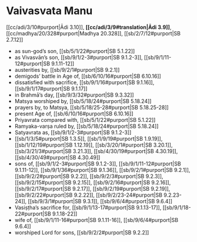 # Vaivasvata Manu

[[cc/adi/3/10#purport|Ādi 3.10]], **[[cc/adi/3/9#translation|Ādi 3.9]]**, [[cc/madhya/20/328#purport|Madhya 20.328]], [[sb/2/7/12#purport|SB 2.7.12]]

* as sun-god’s son, [[sb/5/1/22#purport|SB 5.1.22]]
* as Vivasvān’s son, [[sb/9/1/2-3#purport|SB 9.1.2-3]], [[sb/9/1/11-12#purport|SB 9.1.11-12]]
* austerities by, [[sb/9/2/1#purport|SB 9.2.1]]
* demigods’ battle in Age of, [[sb/6/10/16#purport|SB 6.10.16]]
* dissatisfied with sacrifice, [[sb/9/1/16#purport|SB 9.1.16]], [[sb/9/1/17#purport|SB 9.1.17]]
* in Brahmā’s day, [[sb/9/3/32#purport|SB 9.3.32]]
* Matsya worshiped by, [[sb/5/18/24#purport|SB 5.18.24]]
* prayers by, to Matsya, [[sb/5/18/25-28#purport|SB 5.18.25-28]]
* present Age of, [[sb/6/10/16#purport|SB 6.10.16]]
* Priyavrata compared with, [[sb/5/1/22#purport|SB 5.1.22]]
* Ramyaka-varṣa ruled by, [[sb/5/18/24#purport|SB 5.18.24]]
* Satyavrata as, [[sb/9/1/2-3#purport|SB 9.1.2-3]]
*  [[sb/1/3/5#purport|SB 1.3.5]], [[sb/1/9/19#purport|SB 1.9.19]], [[sb/1/12/19#purport|SB 1.12.19]], [[sb/3/20/1#purport|SB 3.20.1]], [[sb/3/21/3#purport|SB 3.21.3]], [[sb/4/30/19#purport|SB 4.30.19]], [[sb/4/30/49#purport|SB 4.30.49]]
* sons of, [[sb/9/1/2-3#purport|SB 9.1.2-3]], [[sb/9/1/11-12#purport|SB 9.1.11-12]], [[sb/9/1/36#purport|SB 9.1.36]], [[sb/9/2/1#purport|SB 9.2.1]], [[sb/9/2/2#purport|SB 9.2.2]], [[sb/9/2/3#purport|SB 9.2.3]], [[sb/9/2/15#purport|SB 9.2.15]], [[sb/9/2/16#purport|SB 9.2.16]], [[sb/9/2/17#purport|SB 9.2.17]], [[sb/9/2/19#purport|SB 9.2.19]], [[sb/9/2/22#purport|SB 9.2.22]], [[sb/9/2/23-24#purport|SB 9.2.23-24]], [[sb/9/3/1#purport|SB 9.3.1]], [[sb/9/6/4#purport|SB 9.6.4]]
* Vasiṣṭha’s sacrifice for, [[sb/9/1/13-17#purport|SB 9.1.13-17]], [[sb/9/1/18-22#purport|SB 9.1.18-22]]
* wife of, [[sb/9/1/11-16#purport|SB 9.1.11-16]], [[sb/9/6/4#purport|SB 9.6.4]]
* worshiped Lord for sons, [[sb/9/2/2#purport|SB 9.2.2]]
